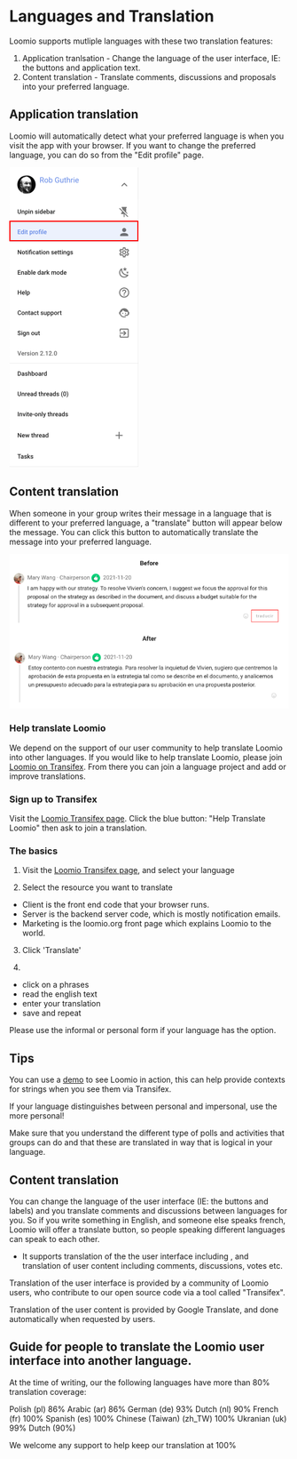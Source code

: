 # Languages and Translation

Loomio supports mutliple languages with these two translation features:

1. Application tranlsation - Change the language of the user interface, IE: the buttons and application text.
2. Content translation - Translate comments, discussions and proposals into your preferred language.

## Application translation

Loomio will automatically detect what your preferred language is when you visit the app with your browser. 
If you want to change the preferred language, you can do so from the "Edit profile" page.

![changing your preferred language](edit_profile.png)

## Content translation
When someone in your group writes their message in a language that is different to your preferred language, a "translate" button will appear below the message. You can click this button to automatically translate the message into your preferred language.

![content tranlation](content_translation.png)

### Help translate Loomio

We depend on the support of our user community to help translate Loomio into other languages. 
If you would like to help translate Loomio, please join [Loomio on Transifex](https://www.transifex.com/projects/p/loomio-1/). From there you can join a language project and add or improve translations.

### Sign up to Transifex

Visit the [Loomio Transifex page](https://www.transifex.com/projects/p/loomio-1/). Click the blue button: "Help Translate Loomio" then ask to join a translation.

### The basics

1. Visit the [Loomio Transifex page](https://www.transifex.com/projects/p/loomio-1/), and select your language

2. Select the resource you want to translate
- Client is the front end code that your browser runs.
- Server is the backend server code, which is mostly notification emails.
- Marketing is the loomio.org front page which explains Loomio to the world.

3. Click 'Translate'

4.
- click on a phrases
- read the english text
- enter your translation
- save and repeat

Please use the informal or personal form if your language has the option.

## Tips

You can use a [demo](https://www.loomio.org/try) to see Loomio in action, this can help provide contexts for strings when you see them via Transifex.

If your language distinguishes between personal and impersonal, use the more personal!

Make sure that you understand the different type of polls and activities that groups can do and that these are translated in way that is logical in your language.


## Content translation

You can change the language of the user interface (IE: the buttons and labels) and you translate comments and discussions between languages for you. So if you write something in English, and someone else speaks french, Loomio will offer a translate button, so people speaking different languages can speak to each other.

- It supports translation of the the user interface including , and translation of user content including comments, discussions, votes etc.

Translation of the user interface is provided by a community of Loomio users, who contribute to our open source code via a tool called "Transifex".

Translation of the user content is provided by Google Translate, and done automatically when requested by users.

## Guide for people to translate the Loomio user interface into another language.

At the time of writing, our the following languages have more than 80% translation coverage:

Polish (pl) 86%
Arabic (ar) 86%
German (de) 93%
Dutch (nl) 90%
French (fr) 100%
Spanish (es) 100%
Chinese (Taiwan) (zh_TW) 100%
Ukranian (uk) 99%
Dutch (90%)

We welcome any support to help keep our translation at 100%

